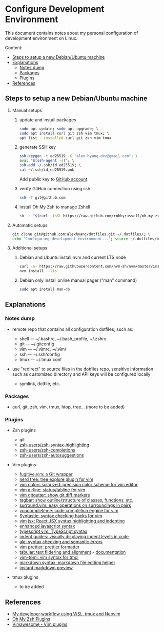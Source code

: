 # Configure Development Environment

This document contains notes about my personal configuration of development environment on Linux.

Content:

* [Steps to setup a new Debian/Ubuntu machine](#steps-to-setup-a-new-debian/ubuntu-machine)
* [Explanations](#explanations)
  * [Notes dump](#notes-dump)
  * [Packages](#packages)
  * [Plugins](#plugins)
* [References](#references)

## Steps to setup a new Debian/Ubuntu machine
1.  Manual setups
    1.  update and install packages
        ```sh
        sudo apt update; sudo apt upgrade; \
        sudo apt install curl git zsh vim tmux; \
        apt list --installed curl git zsh vim tmux
        ```

    1.  generate SSH key
        ```sh
        ssh-keygen -t ed25519 -C "alex.hyang.dev@gmail.com"; \
        eval "$(ssh-agent -s)"; \
        ssh-add ~/.ssh/id_ed25519; \
        cat ~/.ssh/id_ed25519.pub 
        ```
        Add public key to [GitHub account](https://github.com/settings/keys)

    1.  verify GitHub connection using ssh
        ```sh
        ssh -T git@github.com 
        ```

    1.  install Oh My Zsh to manage Zshell
        ```sh
        sh -c "$(curl -fsSL https://raw.github.com/robbyrussell/oh-my-zsh/master/tools/install.sh)" 
        ```

1.  Automatic setups
    ```sh
    git clone git@github.com:alexhyang/dotfiles.git ~/.dotfiles/; \
    echo "Configuring development environment..."; source ~/.dotfiles/bootstrap.sh
    ```

1.  Additional setups
    1.  Debian and Ubuntu
        install nvm and current LTS node
        ```sh
        curl -o- https://raw.githubusercontent.com/nvm-sh/nvm/master/install.sh | bash
        nvm install --lts
        ```

    1.  Debian only
        install online manual pager ("man" command)
        ```sh
        sudo apt install man-db
        ```

## Explanations
### Notes dump
*   remote repo that contains all configuration dotfiles, such as:
    *   shell -- ~/.bashrc, ~/.bash_profile, ~/.zshrc 
    *   git -- ~/.gitconfig
    *   vim -- ~/.vimrc, ~/.vim/
    *   ssh -- ~/.ssh/config
    *   tmux -- ~/.tmux.conf

*   use "redirect" to source files in the dotfiles repo, sensitive information such as customized directory and API keys will be configured locally
    *   symlink, dotfile, etc.

### Packages
*   curl, git, zsh, vim, tmux, htop, tree... (more to be added)

### Plugins
*   Zsh plugins
    *   git
    *   [zsh-users/zsh-syntax-highlighting](https://github.com/zsh-users/zsh-syntax-highlighting)
    *   [zsh-users/zsh-completions](https://github.com/zsh-users/zsh-completions)
    *   [zsh-users/zsh-autosuggestions](https://github.com/zsh-users/zsh-autosuggestions)

*   Vim plugins
    *   [fugitive.vim: a Git wrapper](https://vimawesome.com/plugin/fugitive-vim)
    *   [nerd tree: tree explore plugin for vim](https://vimawesome.com/plugin/nerdtree-red)
    *   [vim colors solarized: precision color scheme for vim editor](https://vimawesome.com/plugin/vim-colors-solarized-ours)
    *   [vim airline: status/tabline for vim](https://vimawesome.com/plugin/vim-airline-superman)
    *   [vim gitgutter: show git diff markers](https://vimawesome.com/plugin/vim-gitgutter)
    *   [tagbar: show outline/structure of classes, functions, etc.](https://vimawesome.com/plugin/tagbar)
    *   [surround.vim: easy operations on surroundings in pairs](https://vimawesome.com/plugin/surround-vim)
    *   [youcompleteme: code completion engine for vim](https://vimawesome.com/plugin/youcompleteme)
    *   [Syntastic: syntax checking hacks for vim](https://vimawesome.com/plugin/syntastic)
    *   [vim jsx: React JSX syntax highlighting and indenting](https://vimawesome.com/plugin/vim-jsx)
    *   [enhanced javascript syntax](https://vimawesome.com/plugin/enhanced-javascript-syntax)
    *   [typescript vim: TypeScript syntax](https://vimawesome.com/plugin/typescript-vim)
    *   [indent guides: visually displaying indent levels in code](https://vimawesome.com/plugin/indent-guides)
    *   [ale: syntax checking and semantic errors](https://vimawesome.com/plugin/ale)
    *   [vim prettier: prettier formatter](https://vimawesome.com/plugin/vim-prettier-who-speaks)
    *   [tabular: text fildering and alignment](https://vimawesome.com/plugin/tabular) - [documentation](https://raw.githubusercontent.com/godlygeek/tabular/master/doc/Tabular.txt)
    *   [vim-toml: vim syntax for tmol](https://github.com/cespare/vim-toml)
    *   [markdown syntax: markdown file editing helper](https://vimawesome.com/plugin/markdown-syntax)
    *   [instant markdown preview](https://vimawesome.com/plugin/instant-markdown-vim)

*   tmux plugins
    *   to be added

## References
*   [My developer workflow using WSL, tmux and Neovim](https://dev.to/nexxeln/my-developer-workflow-using-wsl-tmux-and-neovim-55f5)
*   [Oh My Zsh Plugins](https://github.com/ohmyzsh/ohmyzsh/wiki/Plugins)
*   [Vimawesome - Vim plugins](https://vimawesome.com/)
